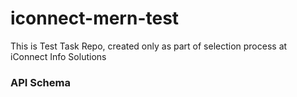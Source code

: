 # iconnect-mern-test
This is Test Task Repo, created only as part of selection process at iConnect Info Solutions


### API Schema

